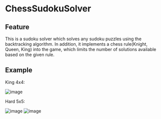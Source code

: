 # ChessSudokuSolver

## Feature
This is a sudoku solver which solves any sudoku puzzles using the backtracking algorithm. In addition, it implements a chess rule(Knight, Queen, King) into the game, which limits the number of solutions available based on the given rule. 

## Example
King 4x4:

![image](https://user-images.githubusercontent.com/78766367/207378722-07f76ff7-169c-42c0-986f-491cf405b8ef.png)

Hard 5x5:

![image](https://user-images.githubusercontent.com/78766367/207379313-8fa67797-27e3-4ffd-8abe-46485a8065ec.png)
![image](https://user-images.githubusercontent.com/78766367/207379360-e357f07d-a5d0-4009-802e-9cb53098a09b.png)


